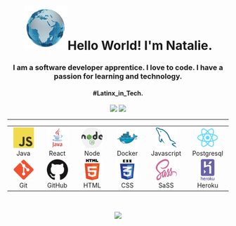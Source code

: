 <h1 align="center" id="macropower-title"><img src="./img/globe.gif" width="100px">Hello World! I'm Natalie.</h1>

<h3 align="center"> I am a software developer apprentice. I love to code. I have a passion for learning and technology.</h3>
<h4 align="center">#Latinx_in_Tech.</h4>

<p align="center">
<a href="https://twitter.com/nataliedev111"><img src="https://img.shields.io/badge/nataliedev111-%231DA1F2.svg?style=for-the-badge&logo=Twitter&logoColor=white"></a>
<a href="https://www.linkedin.com/in/nataliebencomo/"><img src="https://img.shields.io/badge/linkedin/nataliebencomo-%230077B5.svg?style=for-the-badge&logo=linkedin&logoColor=white"></a>

 </p>

<hr>

<table align="center">
  <tr>
    <td align="center" width="96">
      <a href="#macropower-tech">
        <img src="./img/javascript-original.svg" width="48" height="48" alt="JavaScript" />
      </a>
      <br>Java
    </td>
    <td align="center" width="96">
      <a href="#macropower-tech" >
        <img src="./img/java.svg" width="48" height="48" alt="Java" />
      </a>
      <br>React
    </td>
    <td align="center" width="96">
      <a href="#macropower-tech">
        <img src="./img/nodejs-2.svg" width="48" height="48" alt="NodeJS" />
      </a>
      <br>Node
    </td>
    <td align="center" width="96"> 
      <a href="#macropower-tech" >
        <img src="./img/docker-original.svg" width="48" height="48" alt="Docker" />
      </a>
      <br>Docker
      <td align="center"  width="96">
      <a href="#macropower-tech">
        <img src="./img/mysql-original.svg" width="48" height="48" alt="MySQL" />
      </a>
      <br>Javascript
    </td>
     <td align="center"  width="96">
      <a href="#macropower-tech">
        <img src="./img/react-original.svg" width="48" height="48" alt="Javascript" />
      </a>
      <br>Postgresql
    </td>
     <tr>
    <td align="center" width="96">
      <a href="#macropower-tech">
        <img src="./img/git.png" width="48" height="48" alt="Git" />
      </a>
      <br>Git
    </td>
    <td align="center" width="96">
      <a href="#macropower-tech" >
        <img src="./img/github.png" width="48" height="48" alt="GitHub" />
      </a>
      <br>GitHub
    </td>
    <td align="center" width="96">
      <a href="#macropower-tech">
        <img src="./img/html.webp" width="48" height="48" alt="Html" />
      </a>
      <br>HTML
    </td>
    <td align="center" width="96"> 
      <a href="#macropower-tech" >
        <img src="./img/css.png" width="48" height="48" alt="Css" />
      </a>
      <br>CSS
      <td align="center"  width="96">
      <a href="#macropower-tech">
        <img src="./img/sass.png" width="48" height="48" alt="Sass" />
      </a>
      <br>SaSS
    </td>
     <td align="center"  width="96">
      <a href="#macropower-tech">
        <img src="./img/heroku.png" width="48" height="48" alt="Heroku" />
      </a>
      <br>Heroku
    </td>
  </tr>
 
</table>
<br/>

<p align="center"
<a href="https://pugjs.org">
<img align="center"src="https://cdn.rawgit.com/pugjs/pug-logo/eec436cee8fd9d1726d7839cbe99d1f694692c0c/SVG/pug-final-logo-_-colour-128.svg" height="100" align="left"></a>
</p>

<!--
**NatalieMonique111/NatalieMonique111** is a ✨ _special_ ✨ repository because its `README.md` (this file) appears on your GitHub profile.

